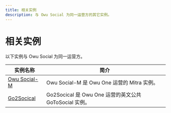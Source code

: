 ```yaml
---
title: 相关实例
description: 与 Owu Social 为同一运营方的其它实例。
---
```


# 相关实例

以下实例与 Owu Social 为同一运营方。

| 实例名称 | 简介 |
| --- | --- |
| [Owu Social-M](https://scm.owu.one) | Owu Social-M 是 Owu One 运营的 Mitra 实例。 |
| [Go2Socical](https://gotosocial.social) | Go2Socical 是 Owu One 运营的英文公共 GoToSocial 实例。 |
